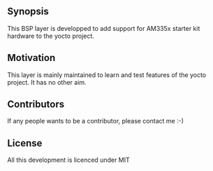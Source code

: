 ## Synopsis

This BSP layer is developped to add support for AM335x starter kit hardware to the yocto project.

## Motivation

This layer is mainly maintained to learn and test features of the yocto project. It has no other aim.

## Contributors

If any people wants to be a contributor, please contact me :-)

## License

All this development is licenced under MIT


